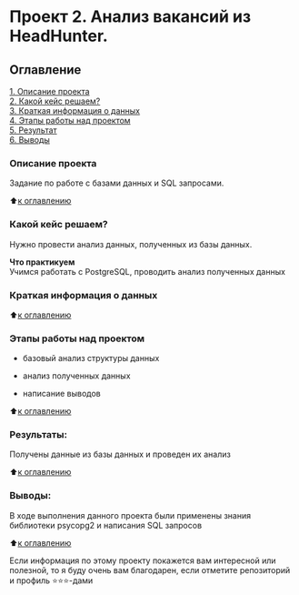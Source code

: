 # Проект 2. Анализ вакансий из HeadHunter. 

## Оглавление  
[1. Описание проекта](.README.md#Описание-проекта)  
[2. Какой кейс решаем?](.README.md#Какой-кейс-решаем)  
[3. Краткая информация о данных](.README.md#Краткая-информация-о-данных)  
[4. Этапы работы над проектом](.README.md#Этапы-работы-над-проектом)  
[5. Результат](.README.md#Результат)    
[6. Выводы](.README.md#Выводы) 

### Описание проекта    
Задание по работе с базами данных и SQL запросами.

:arrow_up:[к оглавлению](_)


### Какой кейс решаем?    
Нужно провести анализ данных, полученных из базы данных.


**Что практикуем**     
Учимся работать с PostgreSQL, проводить анализ полученных данных


### Краткая информация о данных

:arrow_up:[к оглавлению](.README.md#Оглавление)


### Этапы работы над проектом  

- базовый анализ структуры данных

- анализ полученных данных

- написание выводов



:arrow_up:[к оглавлению](.README.md#Оглавление)


### Результаты:  
Получены данные из базы данных и проведен их анализ

:arrow_up:[к оглавлению](.README.md#Оглавление)


### Выводы:  
В ходе выполнения данного проекта были применены знания библиотеки psycopg2 и написания SQL запросов

:arrow_up:[к оглавлению](.README.md#Оглавление)


Если информация по этому проекту покажется вам интересной или полезной, то я буду очень вам благодарен, если отметите репозиторий и профиль ⭐️⭐️⭐️-дами
